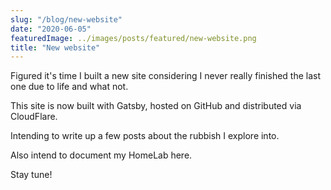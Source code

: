 ```yaml
---
slug: "/blog/new-website"
date: "2020-06-05"
featuredImage: ../images/posts/featured/new-website.png
title: "New website"
---
```


Figured it's time I built a new site considering I never really finished the last one due to life and what not.

This site is now built with Gatsby, hosted on GitHub and distributed via CloudFlare.

Intending to write up a few posts about the rubbish I explore into.

Also intend to document my HomeLab here.

Stay tune!
